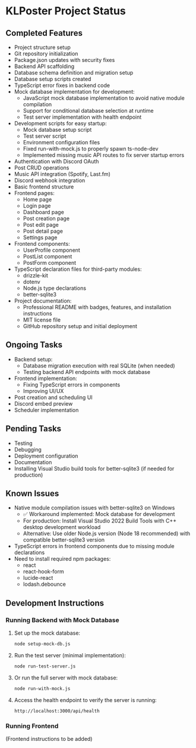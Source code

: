 # KLPoster Project Status

## Completed Features

- Project structure setup
- Git repository initialization
- Package.json updates with security fixes
- Backend API scaffolding
- Database schema definition and migration setup
- Database setup scripts created
- TypeScript error fixes in backend code
- Mock database implementation for development:
  - JavaScript mock database implementation to avoid native module compilation
  - Support for conditional database selection at runtime
  - Test server implementation with health endpoint
- Development scripts for easy startup:
  - Mock database setup script
  - Test server script
  - Environment configuration files
  - Fixed run-with-mock.js to properly spawn ts-node-dev
  - Implemented missing music API routes to fix server startup errors
- Authentication with Discord OAuth
- Post CRUD operations
- Music API integration (Spotify, Last.fm)
- Discord webhook integration
- Basic frontend structure
- Frontend pages:
  - Home page
  - Login page
  - Dashboard page
  - Post creation page
  - Post edit page
  - Post detail page
  - Settings page
- Frontend components:
  - UserProfile component
  - PostList component
  - PostForm component
- TypeScript declaration files for third-party modules:
  - drizzle-kit
  - dotenv
  - Node.js type declarations
  - better-sqlite3
- Project documentation:
  - Professional README with badges, features, and installation instructions
  - MIT license file
  - GitHub repository setup and initial deployment

## Ongoing Tasks

- Backend setup:
  - Database migration execution with real SQLite (when needed)
  - Testing backend API endpoints with mock database
- Frontend implementation:
  - Fixing TypeScript errors in components
  - Improving UI/UX
- Post creation and scheduling UI
- Discord embed preview
- Scheduler implementation

## Pending Tasks

- Testing
- Debugging
- Deployment configuration
- Documentation
- Installing Visual Studio build tools for better-sqlite3 (if needed for production)

## Known Issues

- Native module compilation issues with better-sqlite3 on Windows
  - ✅ Workaround implemented: Mock database for development
  - For production: Install Visual Studio 2022 Build Tools with C++ desktop development workload
  - Alternative: Use older Node.js version (Node 18 recommended) with compatible better-sqlite3 version
- TypeScript errors in frontend components due to missing module declarations
- Need to install required npm packages:
  - react
  - react-hook-form
  - lucide-react
  - lodash.debounce

## Development Instructions

### Running Backend with Mock Database

1. Set up the mock database:

   ```bash
   node setup-mock-db.js
   ```

2. Run the test server (minimal implementation):
   ```bash
   node run-test-server.js
   ```
3. Or run the full server with mock database:

   ```bash
   node run-with-mock.js
   ```

4. Access the health endpoint to verify the server is running:
   ```
   http://localhost:3000/api/health
   ```

### Running Frontend

(Frontend instructions to be added)
